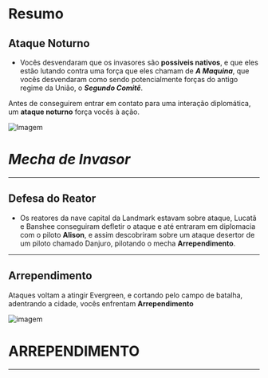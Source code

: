 # Resumo
## Ataque Noturno

- Vocês desvendaram que os invasores são **possiveis nativos**, e que eles estão lutando contra uma força que eles chamam de ***A Maquina***, que vocês desvendaram como sendo potencialmente forças do antigo regime da União, o ***Segundo Comitê***.

Antes  de conseguirem entrar em contato para uma interação diplomática, um **ataque noturno** força vocês à ação.

![Imagem](/events/Images/Ranger.jpg)

# *Mecha de Invasor*
---

## Defesa do Reator 

- Os reatores da nave capital da Landmark estavam sobre ataque, Lucatã e Banshee conseguiram defletir o ataque e até entraram em diplomacia com o piloto **Alison**, e assim descobriram sobre um ataque desertor de um piloto chamado Danjuro, pilotando o mecha **Arrependimento**.

---

## Arrependimento 

Ataques voltam a atingir Evergreen, e cortando pelo campo de batalha, adentrando a cidade, vocês enfrentam **Arrependimento**

![imagem](/events/Images/REGRET.jpg)

# ARREPENDIMENTO
---
